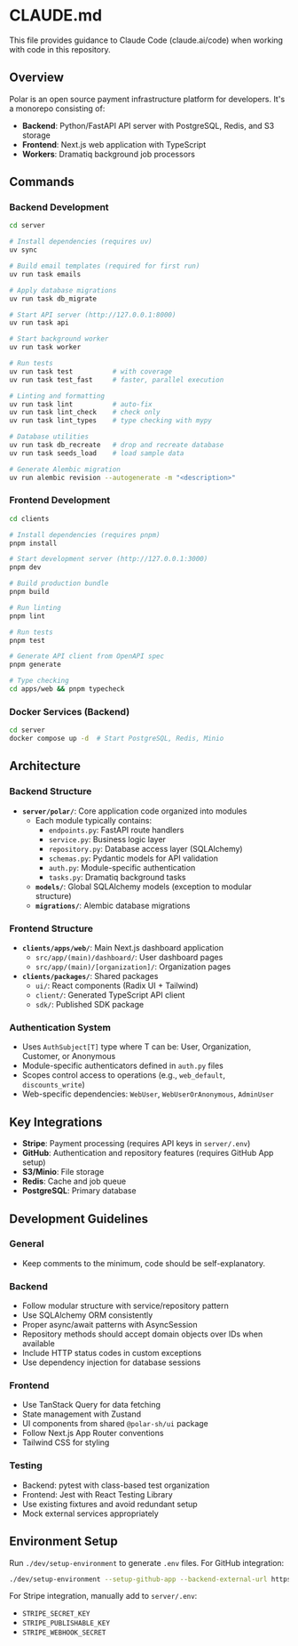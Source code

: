 # CLAUDE.md

This file provides guidance to Claude Code (claude.ai/code) when working with code in this repository.

## Overview

Polar is an open source payment infrastructure platform for developers. It's a monorepo consisting of:
- **Backend**: Python/FastAPI API server with PostgreSQL, Redis, and S3 storage
- **Frontend**: Next.js web application with TypeScript
- **Workers**: Dramatiq background job processors

## Commands

### Backend Development

```bash
cd server

# Install dependencies (requires uv)
uv sync

# Build email templates (required for first run)
uv run task emails

# Apply database migrations
uv run task db_migrate

# Start API server (http://127.0.0.1:8000)
uv run task api

# Start background worker
uv run task worker

# Run tests
uv run task test          # with coverage
uv run task test_fast     # faster, parallel execution

# Linting and formatting
uv run task lint          # auto-fix
uv run task lint_check    # check only
uv run task lint_types    # type checking with mypy

# Database utilities
uv run task db_recreate   # drop and recreate database
uv run task seeds_load    # load sample data

# Generate Alembic migration
uv run alembic revision --autogenerate -m "<description>"
```

### Frontend Development

```bash
cd clients

# Install dependencies (requires pnpm)
pnpm install

# Start development server (http://127.0.0.1:3000)
pnpm dev

# Build production bundle
pnpm build

# Run linting
pnpm lint

# Run tests
pnpm test

# Generate API client from OpenAPI spec
pnpm generate

# Type checking
cd apps/web && pnpm typecheck
```

### Docker Services (Backend)

```bash
cd server
docker compose up -d  # Start PostgreSQL, Redis, Minio
```

## Architecture

### Backend Structure
- **`server/polar/`**: Core application code organized into modules
  - Each module typically contains:
    - `endpoints.py`: FastAPI route handlers
    - `service.py`: Business logic layer
    - `repository.py`: Database access layer (SQLAlchemy)
    - `schemas.py`: Pydantic models for API validation
    - `auth.py`: Module-specific authentication
    - `tasks.py`: Dramatiq background tasks
  - **`models/`**: Global SQLAlchemy models (exception to modular structure)
  - **`migrations/`**: Alembic database migrations

### Frontend Structure
- **`clients/apps/web/`**: Main Next.js dashboard application
  - `src/app/(main)/dashboard/`: User dashboard pages
  - `src/app/(main)/[organization]/`: Organization pages
- **`clients/packages/`**: Shared packages
  - `ui/`: React components (Radix UI + Tailwind)
  - `client/`: Generated TypeScript API client
  - `sdk/`: Published SDK package

### Authentication System
- Uses `AuthSubject[T]` type where T can be: User, Organization, Customer, or Anonymous
- Module-specific authenticators defined in `auth.py` files
- Scopes control access to operations (e.g., `web_default`, `discounts_write`)
- Web-specific dependencies: `WebUser`, `WebUserOrAnonymous`, `AdminUser`

## Key Integrations
- **Stripe**: Payment processing (requires API keys in `server/.env`)
- **GitHub**: Authentication and repository features (requires GitHub App setup)
- **S3/Minio**: File storage
- **Redis**: Cache and job queue
- **PostgreSQL**: Primary database

## Development Guidelines

### General
- Keep comments to the minimum, code should be self-explanatory.

### Backend
- Follow modular structure with service/repository pattern
- Use SQLAlchemy ORM consistently
- Proper async/await patterns with AsyncSession
- Repository methods should accept domain objects over IDs when available
- Include HTTP status codes in custom exceptions
- Use dependency injection for database sessions

### Frontend
- Use TanStack Query for data fetching
- State management with Zustand
- UI components from shared `@polar-sh/ui` package
- Follow Next.js App Router conventions
- Tailwind CSS for styling

### Testing
- Backend: pytest with class-based test organization
- Frontend: Jest with React Testing Library
- Use existing fixtures and avoid redundant setup
- Mock external services appropriately

## Environment Setup

Run `./dev/setup-environment` to generate `.env` files. For GitHub integration:
```bash
./dev/setup-environment --setup-github-app --backend-external-url https://yourdomain.ngrok.dev
```

For Stripe integration, manually add to `server/.env`:
- `STRIPE_SECRET_KEY`
- `STRIPE_PUBLISHABLE_KEY`
- `STRIPE_WEBHOOK_SECRET`
